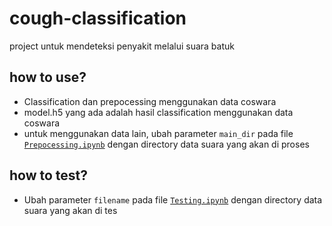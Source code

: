# cough-classification
project untuk mendeteksi penyakit melalui suara batuk

## how to use?
- Classification dan prepocessing menggunakan data coswara
- model.h5 yang ada adalah hasil classification menggunakan data coswara
- untuk menggunakan data lain, ubah parameter `main_dir` pada file [`Prepocessing.ipynb`](https://github.com/rjrouf/cough-classification/blob/master/Prepocessing.ipynb) dengan directory data suara yang akan di proses

## how to test?
- Ubah parameter `filename` pada file [`Testing.ipynb`](https://github.com/rjrouf/cough-classification/blob/master/Testing.ipynb) dengan directory data suara yang akan di tes
